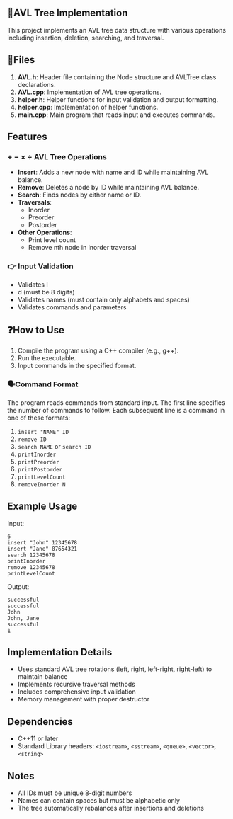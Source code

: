 ## 🌲AVL Tree Implementation

This project implements an AVL tree data structure with various operations including insertion, deletion, searching, and traversal.

## 📁Files

1. **AVL.h**: Header file containing the Node structure and AVLTree class declarations.
2. **AVL.cpp**: Implementation of AVL tree operations.
3. **helper.h**: Helper functions for input validation and output formatting.
4. **helper.cpp**: Implementation of helper functions.
5. **main.cpp**: Main program that reads input and executes commands.

## Features

### + − × ÷ AVL Tree Operations
- **Insert**: Adds a new node with name and ID while maintaining AVL balance.
- **Remove**: Deletes a node by ID while maintaining AVL balance.
- **Search**: Finds nodes by either name or ID.
- **Traversals**:
  - Inorder
  - Preorder
  - Postorder
- **Other Operations**:
  - Print level count
  - Remove nth node in inorder traversal

### 👉 Input Validation
- Validates I
- d (must be 8 digits)
- Validates names (must contain only alphabets and spaces)
- Validates commands and parameters

## ❓How to Use

1. Compile the program using a C++ compiler (e.g., g++).
2. Run the executable.
3. Input commands in the specified format.

### 🗣️Command Format

The program reads commands from standard input. The first line specifies the number of commands to follow. Each subsequent line is a command in one of these formats:

1. `insert "NAME" ID`
2. `remove ID`
3. `search NAME` or `search ID`
4. `printInorder`
5. `printPreorder`
6. `printPostorder`
7. `printLevelCount`
8. `removeInorder N`

## Example Usage

Input:
```
6
insert "John" 12345678
insert "Jane" 87654321
search 12345678
printInorder
remove 12345678
printLevelCount
```

Output:
```
successful
successful
John
John, Jane
successful
1
```

## Implementation Details

- Uses standard AVL tree rotations (left, right, left-right, right-left) to maintain balance
- Implements recursive traversal methods
- Includes comprehensive input validation
- Memory management with proper destructor

## Dependencies

- C++11 or later
- Standard Library headers: `<iostream>`, `<sstream>`, `<queue>`, `<vector>`, `<string>`

## Notes

- All IDs must be unique 8-digit numbers
- Names can contain spaces but must be alphabetic only
- The tree automatically rebalances after insertions and deletions
